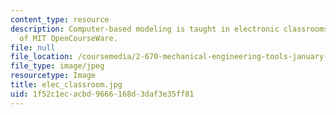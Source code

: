 ```yaml
---
content_type: resource
description: Computer-based modeling is taught in electronic classrooms. Image courtesy
  of MIT OpenCourseWare.
file: null
file_location: /coursemedia/2-670-mechanical-engineering-tools-january-iap-2004/1f52c1ecacbd9666168d3daf3e35ff81_elec_classroom.jpg
file_type: image/jpeg
resourcetype: Image
title: elec_classroom.jpg
uid: 1f52c1ec-acbd-9666-168d-3daf3e35ff81
---
```

